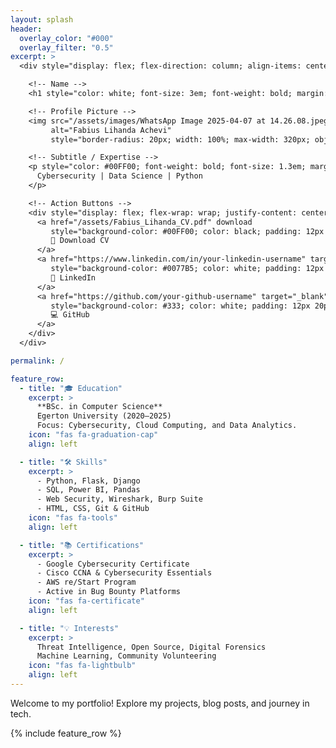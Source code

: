 ```yaml
---
layout: splash
header:
  overlay_color: "#000"
  overlay_filter: "0.5"
excerpt: >
  <div style="display: flex; flex-direction: column; align-items: center; justify-content: center; padding: 40px; gap: 25px; text-align: center;">

    <!-- Name -->
    <h1 style="color: white; font-size: 3em; font-weight: bold; margin: 0;">Fabius Lihanda Achevi</h1>

    <!-- Profile Picture -->
    <img src="/assets/images/WhatsApp Image 2025-04-07 at 14.26.08.jpeg" 
         alt="Fabius Lihanda Achevi" 
         style="border-radius: 20px; width: 100%; max-width: 320px; object-fit: cover; border: 6px solid #00FF00; box-shadow: 0 4px 20px rgba(0,0,0,0.6);">

    <!-- Subtitle / Expertise -->
    <p style="color: #00FF00; font-weight: bold; font-size: 1.3em; margin: 0;">
      Cybersecurity | Data Science | Python
    </p>

    <!-- Action Buttons -->
    <div style="display: flex; flex-wrap: wrap; justify-content: center; gap: 15px;">
      <a href="/assets/Fabius_Lihanda_CV.pdf" download 
         style="background-color: #00FF00; color: black; padding: 12px 20px; border-radius: 6px; text-decoration: none; font-weight: bold;">
         📄 Download CV
      </a>
      <a href="https://www.linkedin.com/in/your-linkedin-username" target="_blank" 
         style="background-color: #0077B5; color: white; padding: 12px 20px; border-radius: 6px; text-decoration: none; font-weight: bold;">
         🔗 LinkedIn
      </a>
      <a href="https://github.com/your-github-username" target="_blank" 
         style="background-color: #333; color: white; padding: 12px 20px; border-radius: 6px; text-decoration: none; font-weight: bold;">
         💻 GitHub
      </a>
    </div>
  </div>

permalink: /

feature_row:
  - title: "🎓 Education"
    excerpt: >
      **BSc. in Computer Science**  
      Egerton University (2020–2025)  
      Focus: Cybersecurity, Cloud Computing, and Data Analytics.
    icon: "fas fa-graduation-cap"
    align: left

  - title: "🛠 Skills"
    excerpt: >
      - Python, Flask, Django  
      - SQL, Power BI, Pandas  
      - Web Security, Wireshark, Burp Suite  
      - HTML, CSS, Git & GitHub
    icon: "fas fa-tools"
    align: left

  - title: "📚 Certifications"
    excerpt: >
      - Google Cybersecurity Certificate  
      - Cisco CCNA & Cybersecurity Essentials  
      - AWS re/Start Program  
      - Active in Bug Bounty Platforms
    icon: "fas fa-certificate"
    align: left

  - title: "💡 Interests"
    excerpt: >
      Threat Intelligence, Open Source, Digital Forensics  
      Machine Learning, Community Volunteering
    icon: "fas fa-lightbulb"
    align: left
---
```


Welcome to my portfolio! Explore my projects, blog posts, and journey in tech.

{% include feature_row %}
